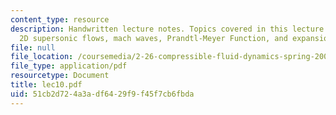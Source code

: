 ```yaml
---
content_type: resource
description: Handwritten lecture notes. Topics covered in this lecture include steady
  2D supersonic flows, mach waves, Prandtl-Meyer Function, and expansion fans.
file: null
file_location: /coursemedia/2-26-compressible-fluid-dynamics-spring-2004/51cb2d724a3adf6429f9f45f7cb6fbda_lec10.pdf
file_type: application/pdf
resourcetype: Document
title: lec10.pdf
uid: 51cb2d72-4a3a-df64-29f9-f45f7cb6fbda
---
```

